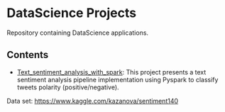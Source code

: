 # DataScience Projects 
Repository containing DataScience applications.

## Contents
- [Text_sentiment_analysis_with_spark](https://github.com/Abd-elr4hman/Data-Science/tree/main/Text_sentiment_analysis_with_spark): This project presents a  text sentiment analysis pipeline implementation using Pyspark to classify tweets polarity (positive/negative).

Data set: https://www.kaggle.com/kazanova/sentiment140 
